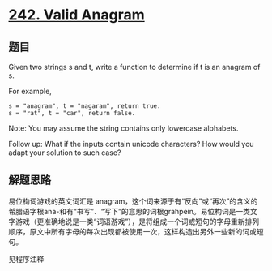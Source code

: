 # [242. Valid Anagram](https://leetcode-cn.com/problems/valid-anagram/)

## 题目

Given two strings s and t, write a function to determine if t is an anagram of s.

For example,

```text
s = "anagram", t = "nagaram", return true.
s = "rat", t = "car", return false.
```

Note:
You may assume the string contains only lowercase alphabets.

Follow up:
What if the inputs contain unicode characters? How would you adapt your solution to such case?

## 解题思路

易位构词游戏的英文词汇是 anagram，这个词来源于有“反向”或“再次”的含义的希腊语字根ana-和有“书写”、“写下”的意思的词根grahpein。易位构词是一类文字游戏（更准确地说是一类“词语游戏”），是将组成一个词或短句的字母重新排列顺序，原文中所有字母的每次出现都被使用一次，这样构造出另外一些新的词或短句。

见程序注释
